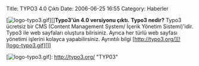 Title: TYPO3 4.0 Çıktı
Date: 2006-06-25 16:55
Category: Haberler

[![logo-typo3.gif][]][]**Typo3'ün 4.0 versiyonu çıktı.** **Typo3
nedir?** Typo3 ücretsiz bir CMS (Content Management System/ İçerik
Yönetim Sistemi)'idir. Typo3 ile web sayfaları oluştura bilrisiniz.
Ayrıca her türlü web sayfası yönetimi işlerini kolayca yapabilirsiniz.
Ayrıntılı bilgi [http://typo3.org/][![logo-typo3.gif][]]

  [logo-typo3.gif]: http://www.fatihhayrioglu.com/wp-content/logo-typo3.gif
  [![logo-typo3.gif][]]: http://typo3.org/ "TYP03"
